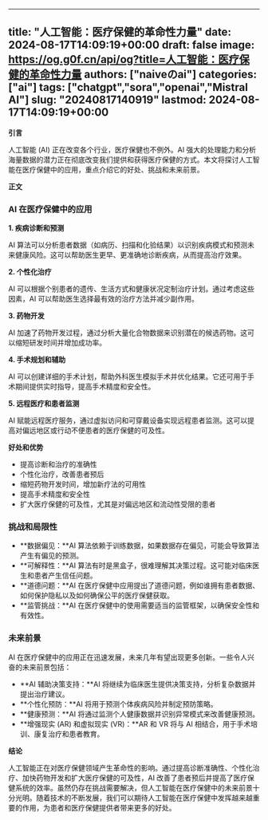 
---
title: "人工智能：医疗保健的革命性力量"
date: 2024-08-17T14:09:19+00:00
draft: false
image: https://og.g0f.cn/api/og?title=人工智能：医疗保健的革命性力量
authors: ["naiveのai"]
categories: ["ai"]
tags: ["chatgpt","sora","openai","Mistral AI"]
slug: "20240817140919"
lastmod: 2024-08-17T14:09:19+00:00
---
**引言**

人工智能 (AI) 正在改变各个行业，医疗保健也不例外。AI 强大的处理能力和分析海量数据的潜力正在彻底改变我们提供和获得医疗保健的方式。本文将探讨人工智能在医疗保健中的应用，重点介绍它的好处、挑战和未来前景。

**正文**

### AI 在医疗保健中的应用

**1. 疾病诊断和预测**

AI 算法可以分析患者数据（如病历、扫描和化验结果）以识别疾病模式和预测未来健康风险。这可以帮助医生更早、更准确地诊断疾病，从而提高治疗效果。

**2. 个性化治疗**

AI 可以根据个别患者的遗传、生活方式和健康状况定制治疗计划。通过考虑这些因素，AI 可以帮助医生选择最有效的治疗方法并减少副作用。

**3. 药物开发**

AI 加速了药物开发过程，通过分析大量化合物数据来识别潜在的候选药物。这可以缩短研发时间并增加成功率。

**4. 手术规划和辅助**

AI 可以创建详细的手术计划，帮助外科医生模拟手术并优化结果。它还可用于手术期间提供实时指导，提高手术精度和安全性。

**5. 远程医疗和患者监测**

AI 赋能远程医疗服务，通过虚拟访问和可穿戴设备实现远程患者监测。这可以提高对偏远地区或行动不便患者的医疗保健的可及性。

**好处和优势**

* 提高诊断和治疗的准确性
* 个性化治疗，改善患者预后
* 缩短药物开发时间，增加新疗法的可用性
* 提高手术精度和安全性
* 扩大医疗保健的可及性，尤其是对偏远地区和流动性受限的患者

### 挑战和局限性

* **数据偏见：**AI 算法依赖于训练数据，如果数据存在偏见，可能会导致算法产生有偏见的预测。
* **可解释性：**AI 算法有时是黑盒子，很难理解其决策过程。这可能对临床医生和患者产生信任问题。
* **道德问题：**AI 在医疗保健中应用提出了道德问题，例如谁拥有患者数据、如何保护隐私以及如何确保公平的医疗保健获取。
* **监管挑战：**AI 在医疗保健中的使用需要适当的监管框架，以确保安全性和有效性。

### 未来前景

AI 在医疗保健中的应用正在迅速发展，未来几年有望出现更多创新。一些令人兴奋的未来前景包括：

* **AI 辅助决策支持：**AI 将继续为临床医生提供决策支持，分析复杂数据并提出治疗建议。
* **个性化预防：**AI 将用于预测个体疾病风险并制定预防策略。
* **健康预测：**AI 将通过监测个人健康数据并识别异常模式来改善健康预测。
* **增强现实 (AR) 和虚拟现实 (VR)：**AR 和 VR 将与 AI 相结合，用于手术培训、康复治疗和患者教育。

**结论**

人工智能正在对医疗保健领域产生革命性的影响。通过提高诊断准确性、个性化治疗、加快药物开发和扩大医疗保健的可及性，AI 改善了患者预后并提高了医疗保健系统的效率。虽然仍存在挑战需要解决，但人工智能在医疗保健中的未来前景十分光明。随着技术的不断发展，我们可以期待人工智能在医疗保健中发挥越来越重要的作用，为患者和医疗保健提供者带来更多的好处。